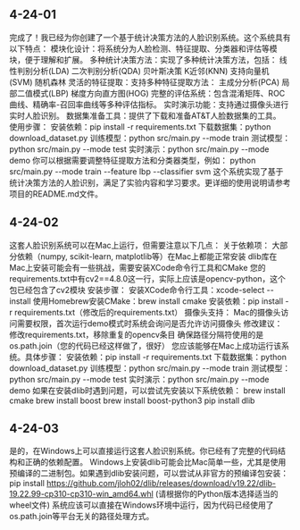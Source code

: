 ## 4-24-01
完成了！我已经为你创建了一个基于统计决策方法的人脸识别系统。这个系统具有以下特点：
模块化设计：将系统分为人脸检测、特征提取、分类器和评估等模块，便于理解和扩展。
多种统计决策方法：实现了多种统计决策方法，包括：
线性判别分析(LDA)
二次判别分析(QDA)
贝叶斯决策
K近邻(KNN)
支持向量机(SVM)
随机森林
灵活的特征提取：支持多种特征提取方法：
主成分分析(PCA)
局部二值模式(LBP)
梯度方向直方图(HOG)
完整的评估系统：包含混淆矩阵、ROC曲线、精确率-召回率曲线等多种评估指标。
实时演示功能：支持通过摄像头进行实时人脸识别。
数据集准备工具：提供了下载和准备AT&T人脸数据集的工具。
使用步骤：
安装依赖：pip install -r requirements.txt
下载数据集：python download_dataset.py
训练模型：python src/main.py --mode train
测试模型：python src/main.py --mode test
实时演示：python src/main.py --mode demo
你可以根据需要调整特征提取方法和分类器类型，例如：
python src/main.py --mode train --feature lbp --classifier svm
这个系统实现了基于统计决策方法的人脸识别，满足了实验内容和学习要求。更详细的使用说明请参考项目的README.md文件。

## 4-24-02
这套人脸识别系统可以在Mac上运行，但需要注意以下几点：
关于依赖项：
大部分依赖（numpy, scikit-learn, matplotlib等）在Mac上都能正常安装
dlib库在Mac上安装可能会有一些挑战，需要安装XCode命令行工具和CMake
您的requirements.txt中有cv2==4.8.0这一行，实际上应该是opencv-python，这个包已经包含了cv2模块
安装步骤：
安装XCode命令行工具：xcode-select --install
使用Homebrew安装CMake：brew install cmake
安装依赖：pip install -r requirements.txt（修改后的requirements.txt）
摄像头支持：
Mac的摄像头访问需要权限，首次运行demo模式时系统会询问是否允许访问摄像头
修改建议：
修改requirements.txt，移除重复的opencv条目
确保路径分隔符使用的是os.path.join（您的代码已经这样做了，很好）
您应该能够在Mac上成功运行该系统。具体步骤：
安装依赖：pip install -r requirements.txt
下载数据集：python download_dataset.py
训练模型：python src/main.py --mode train
测试模型：python src/main.py --mode test
实时演示：python src/main.py --mode demo
如果在安装dlib时遇到问题，可以尝试先安装以下系统依赖：
brew install cmake
brew install boost
brew install boost-python3
pip install dlib

## 4-24-03
是的，在Windows上可以直接运行这套人脸识别系统。你已经有了完整的代码结构和正确的依赖配置。
Windows上安装dlib可能会比Mac简单一些，尤其是使用预编译的二进制包。如果遇到dlib安装问题，可以尝试从非官方的预编译包安装：
pip install https://github.com/jloh02/dlib/releases/download/v19.22/dlib-19.22.99-cp310-cp310-win_amd64.whl
(请根据你的Python版本选择适当的wheel文件)
系统应该可以直接在Windows环境中运行，因为代码已经使用了os.path.join等平台无关的路径处理方式。